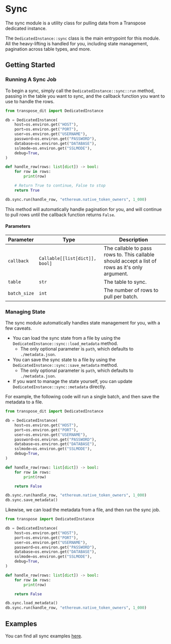 # Sync
The sync module is a utility class for pulling data from a Transpose dedicated instance.

The `DedicatedInstance::sync` class is the main entrypoint for this module. All the heavy-lifting is handled for you, including state management, pagination across table types, and more.

## Getting Started

### Running A Sync Job
To begin a sync, simply call the `DedicatedInstance::sync::run` method, passing in the table you want to sync, and the callback function you want to use to handle the rows.

```python
from transpose_dit import DedicatedInstance

db = DedicatedInstance(
    host=os.environ.get("HOST"),
    port=os.environ.get("PORT"),
    user=os.environ.get("USERNAME"),
    password=os.environ.get("PASSWORD"),
    database=os.environ.get("DATABASE"),
    sslmode=os.environ.get("SSLMODE"),
    debug=True,
)

def handle_row(rows: list[dict]) -> bool:
    for row in rows:
        print(row)

    # Return True to continue, False to stop
    return True

db.sync.run(handle_row, "ethereum.native_token_owners", 1_000)
```

This method will automatically handle pagination for you, and will continue to pull rows until the callback function returns `False`.

#### Parameters
| Parameter    | Type                           | Description                                                                                     |
| ------------ | ------------------------------ | ----------------------------------------------------------------------------------------------- |
| `callback`   | `Callable[[list[dict]], bool]` | The callable to pass rows to. This callable should accept a list of rows as it's only argument. |
| `table`      | `str`                          | The table to sync.                                                                              |
| `batch_size` | `int`                          | The number of rows to pull per batch.                                                           |

### Managing State

The sync module automatically handles state management for you, with a few caveats.

- You can load the sync state from a file by using the `DedicatedInstance::sync::load_metadata` method.
  - The only optional parameter is `path`, which defaults to `./metadata.json`.
- You can save the sync state to a file by using the `DedicatedInstance::sync::save_metadata` method.
  - The only optional parameter is `path`, which defaults to `./metadata.json`.
- If you want to manage the state yourself, you can update `DedicatedInstance::sync::metadata` directly.

For example, the following code will run a single batch, and then save the metadata to a file.

```python
from transpose_dit import DedicatedInstance

db = DedicatedInstance(
    host=os.environ.get("HOST"),
    port=os.environ.get("PORT"),
    user=os.environ.get("USERNAME"),
    password=os.environ.get("PASSWORD"),
    database=os.environ.get("DATABASE"),
    sslmode=os.environ.get("SSLMODE"),
    debug=True,
)

def handle_row(rows: list[dict]) -> bool:
    for row in rows:
        print(row)

    return False

db.sync.run(handle_row, "ethereum.native_token_owners", 1_000)
db.sync.save_metadata()
```

Likewise, we can load the metadata from a file, and then run the sync job.

```python
from transpose import DedicatedInstance

db = DedicatedInstance(
    host=os.environ.get("HOST"),
    port=os.environ.get("PORT"),
    user=os.environ.get("USERNAME"),
    password=os.environ.get("PASSWORD"),
    database=os.environ.get("DATABASE"),
    sslmode=os.environ.get("SSLMODE"),
    debug=True,
)

def handle_row(rows: list[dict]) -> bool:
    for row in rows:
        print(row)

    return False

db.sync.load_metadata()
db.sync.run(handle_row, "ethereum.native_token_owners", 1_000)
```

## Examples
You can find all sync examples [here](../examples/).
